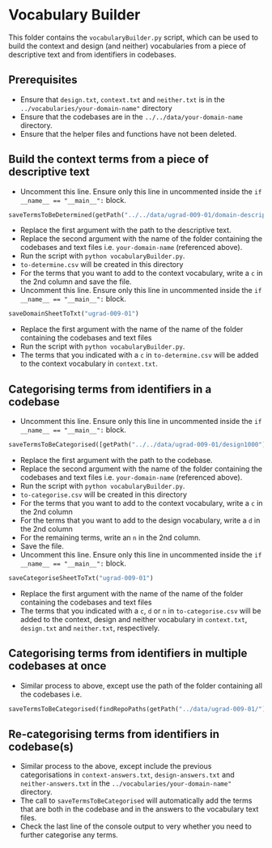 # Vocabulary Builder

This folder contains the `vocabularyBuilder.py` script, which can be used to build the context and design (and neither) vocabularies from a piece of descriptive text and from identifiers in codebases.

## Prerequisites

- Ensure that `design.txt`, `context.txt` and `neither.txt` is in the `../vocabularies/your-domain-name"` directory
- Ensure that the codebases are in the `../../data/your-domain-name` directory.
- Ensure that the helper files and functions have not been deleted.

## Build the context terms from a piece of descriptive text

- Uncomment this line. Ensure only this line in uncommented inside the `if __name__ == "__main__":` block.

```python
saveTermsToBeDetermined(getPath("../../data/ugrad-009-01/domain-description.txt"), "ugrad-009-01")
```

- Replace the first argument with the path to the descriptive text.
- Replace the second argument with the name of the folder containing the codebases and text files i.e. `your-domain-name` (referenced above).
- Run the script with `python vocabularyBuilder.py`.
- `to-determine.csv` will be created in this directory
- For the terms that you want to add to the context vocabulary, write a `c` in the 2nd column and save the file.
- Uncomment this line. Ensure only this line in uncommented inside the `if __name__ == "__main__":` block.

```python
saveDomainSheetToTxt("ugrad-009-01")
```

- Replace the first argument with the name of the name of the folder containing the codebases and text files
- Run the script with `python vocabularyBuilder.py`.
- The terms that you indicated with a `c` in `to-determine.csv` will be added to the context vocabulary in `context.txt`.

## Categorising terms from identifiers in a codebase

- Uncomment this line. Ensure only this line in uncommented inside the `if __name__ == "__main__":` block.

```python
saveTermsToBeCategorised([getPath("../../data/ugrad-009-01/design1000")], "ugrad-009-01")
```

- Replace the first argument with the path to the codebase.
- Replace the second argument with the name of the folder containing the codebases and text files i.e. `your-domain-name` (referenced above).
- Run the script with `python vocabularyBuilder.py`.
- `to-categorise.csv` will be created in this directory
- For the terms that you want to add to the context vocabulary, write a `c` in the 2nd column
- For the terms that you want to add to the design vocabulary, write a `d` in the 2nd column
- For the remaining terms, write an `n` in the 2nd column.
- Save the file.
- Uncomment this line. Ensure only this line in uncommented inside the `if __name__ == "__main__":` block.

```python
saveCategoriseSheetToTxt("ugrad-009-01")
```

- Replace the first argument with the name of the name of the folder containing the codebases and text files
- The terms that you indicated with a `c`, `d` or `n` in `to-categorise.csv` will be added to the context, design and neither vocabulary in `context.txt`, `design.txt` and `neither.txt`, respectively.

## Categorising terms from identifiers in multiple codebases at once

- Similar process to above, except use the path of the folder containing all the codebases i.e.

```python
saveTermsToBeCategorised(findRepoPaths(getPath("../data/ugrad-009-01/")), "ugrad-009-01")
```

## Re-categorising terms from identifiers in codebase(s)

- Similar process to the above, except include the previous categorisations in `context-answers.txt`, `design-answers.txt` and `neither-answers.txt` in the `../vocabularies/your-domain-name"` directory.
- The call to `saveTermsToBeCategorised` will automatically add the terms that are both in the codebase and in the answers to the vocabulary text files.
- Check the last line of the console output to very whether you need to further categorise any terms.

